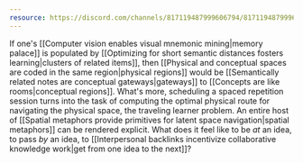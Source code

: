 ```yaml
---
resource: https://discord.com/channels/817119487999606794/817119487999606797/830093347246964778
---
```


If one's [[Computer vision enables visual mnemonic mining|memory palace]] is populated by [[Optimizing for short semantic distances fosters learning|clusters of related items]], then [[Physical and conceptual spaces are coded in the same region|physical regions]] would be [[Semantically related notes are conceptual gateways|gateways]] to [[Concepts are like rooms|conceptual regions]]. What's more, scheduling a spaced repetition session turns into the task of computing the optimal physical route for navigating the physical space, the traveling learner problem. An entire host of [[Spatial metaphors provide primitives for latent space navigation|spatial metaphors]] can be rendered explicit. What does it feel like to be *at* an idea, to pass *by* an idea, to [[Interpersonal backlinks incentivize collaborative knowledge work|get from one idea to the next]]?